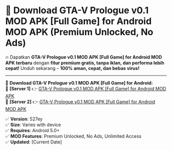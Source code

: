 # 🚀 Download GTA-V Prologue v0.1 MOD APK [Full Game] for Android MOD APK (Premium Unlocked, No Ads)  

🔥 Dapatkan **GTA-V Prologue v0.1 MOD APK [Full Game] for Android MOD APK terbaru** dengan **fitur premium gratis, tanpa iklan, dan performa lebih cepat!** Unduh sekarang – **100% aman, cepat, dan bebas virus!**  

---


🔽 **Download GTA-V Prologue v0.1 MOD APK [Full Game] for Android:**  
🔹 **[Server 1]** 👉 [GTA-V Prologue v0.1 MOD APK [Full Game] for Android MOD APK](https://apkcomod.com?title=GTA-V_Prologue_v0.1_MOD_APK_[Full_Game]_for_Android)  
🔹 **[Server 2]** 👉 [GTA-V Prologue v0.1 MOD APK [Full Game] for Android MOD APK](https://apkcomod.com?title=GTA-V_Prologue_v0.1_MOD_APK_[Full_Game]_for_Android)  


✅ **Version**: 527ey  
✅ **Size**: Varies with device  
✅ **Requires**: Android 5.0+  
✅ **MOD Features**: Premium Unlocked, No Ads, Unlimited Access  
✅ **Updated**: [Current Date]  